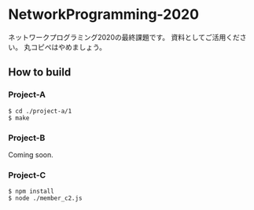 # NetworkProgramming-2020

ネットワークプログラミング2020の最終課題です。
資料としてご活用ください。
丸コピペはやめましょう。

## How to build
### Project-A
```
$ cd ./project-a/1
$ make
```
### Project-B
Coming soon.

### Project-C
```
$ npm install
$ node ./member_c2.js
```
